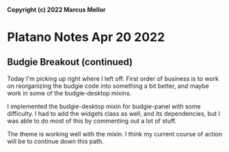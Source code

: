 #### Copyright (c) 2022 Marcus Mellor
# Platano Notes Apr 20 2022

## Budgie Breakout (continued)
Today I'm picking up right where I left off. First order of business is to work on reorganizing the budgie code into something a bit better, and maybe work in some of the budgie-desktop mixins.

I implemented the budgie-desktop mixin for budgie-panel with some difficulty. I had to add the widgets class as well, and its dependencies, but I was able to do most of this by commenting out a lot of stuff. 

The theme is working well with the mixin. I think my current course of action will be to continue down this path. 